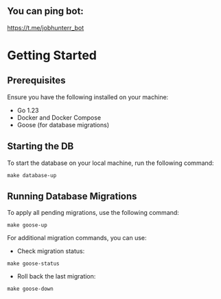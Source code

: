 ## You can ping bot:
 https://t.me/jobhunterr_bot


# Getting Started

## Prerequisites

Ensure you have the following installed on your machine:

- Go 1.23
- Docker and Docker Compose
- Goose (for database migrations)

## Starting the DB

To start the database on your local machine, run the following command:

```
make database-up
```

## Running Database Migrations

To apply all pending migrations, use the following command:
```
make goose-up
```

For additional migration commands, you can use:
- Check migration status: 
```
make goose-status
```
- Roll back the last migration:
```
make goose-down
```